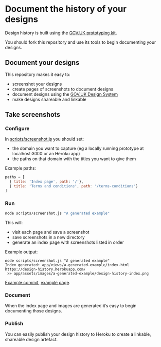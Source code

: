 # Document the history of your designs

Design history is built using the [GOV.UK prototyping kit](https://github.com/alphagov/govuk-prototype-kit).

You should fork this repository and use its tools to begin documenting your designs.

## Document your designs

This repository makes it easy to:

* screenshot your designs
* create pages of screenshots to document designs
* document designs using the [GOV.UK Design System](https://design-system.service.gov.uk/)
* make designs shareable and linkable

## Take screenshots

### Configure

In [scripts/screenshot.js](scripts/screenshot.js) you should set:
* the domain you want to capture (eg a locally running prototype at localhost:3000 or an Heroku app)
* the paths on that domain with the titles you want to give them

Example paths:
```js
paths = [
  { title: 'Index page', path: '/'},
  { title: 'Terms and conditions', path: '/terms-conditions'}
]
```

### Run

```bash
node scripts/screenshot.js "A generated example"
```

This will:
* visit each page and save a screenshot
* save screenshots in a new directory
* generate an index page with screenshots listed in order

Example output:
```
node scripts/screenshot.js "A generated example"
Index generated: app/views/a-generated-example/index.html
https://design-history.herokuapp.com/
 >> app/assets/images/a-generated-example/design-history-index.png
```

[Example commit](/commit/eba8f4fbcb11e3f50b3084711ad9f90ebc59898e), [example page](https://design-history.herokuapp.com/a-generated-example).

### Document

When the index page and images are generated it’s easy to begin documenting those designs.

### Publish

You can easily publish your design history to Heroku to create a linkable, shareable design artefact.
